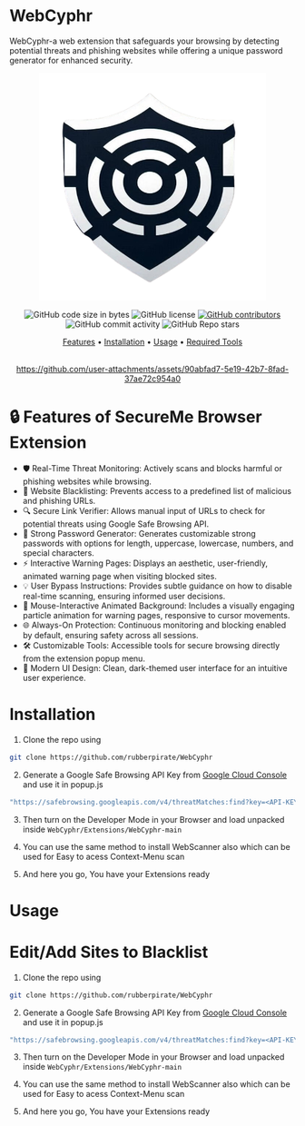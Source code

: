# WebCyphr

WebCyphr-a web extension that safeguards your browsing by detecting potential threats and phishing websites while offering a unique password generator for enhanced security.

<p align="center">
  <img src="icon.png", width="400", height="400", title="webCyphr"/>
</p>
  <div align="center">
  <img alt="GitHub code size in bytes" src="https://img.shields.io/github/languages/code-size/RubberPirate/WebCyphr">
  <img alt="GitHub license" src="https://img.shields.io/github/license/RubberPirate/WebCyphr">
  <a href="https://github.com/RubberPirate/WebCyphr/graphs/contributors"><img alt="GitHub contributors" src="https://img.shields.io/github/contributors/RubberPirate/WebCyphr"></a>
  <img alt="GitHub commit activity" src="https://img.shields.io/github/commit-activity/m/RubberPirate/WebCyphr">
  <img alt="GitHub Repo stars" src="https://img.shields.io/github/stars/RubberPirate/WebCyphr">
</div>
<p align="center">
  <a href="#features">Features</a> •
  <a href="#installation">Installation</a> •
  <a href="#usage">Usage</a> •
  <a href="#required-tools">Required Tools</a>
  <br>
  <br>

<div align="center">


https://github.com/user-attachments/assets/90abfad7-5e19-42b7-8fad-37ae72c954a0


</div>

# 🔒 Features of SecureMe Browser Extension
  
- 🛡️ Real-Time Threat Monitoring: Actively scans and blocks harmful or phishing websites while browsing.
- 🚫 Website Blacklisting: Prevents access to a predefined list of malicious and phishing URLs.
- 🔍 Secure Link Verifier: Allows manual input of URLs to check for potential threats using Google Safe Browsing API.
- 🔑 Strong Password Generator: Generates customizable strong passwords with options for length, uppercase, lowercase, numbers, and special characters.
- ⚡ Interactive Warning Pages: Displays an aesthetic, user-friendly, animated warning page when visiting blocked sites.
- 💡 User Bypass Instructions: Provides subtle guidance on how to disable real-time scanning, ensuring informed user decisions.
- 🎨 Mouse-Interactive Animated Background: Includes a visually engaging particle animation for warning pages, responsive to cursor movements.
- 🌐 Always-On Protection: Continuous monitoring and blocking enabled by default, ensuring safety across all sessions.
- 🛠️ Customizable Tools: Accessible tools for secure browsing directly from the extension popup menu.
- 🧩 Modern UI Design: Clean, dark-themed user interface for an intuitive user experience.


# Installation

1. Clone the repo using
```sh
git clone https://github.com/rubberpirate/WebCyphr
```

2. Generate a Google Safe Browsing API Key from [Google Cloud Console](https://console.cloud.google.com) and use it in popup.js
```sh
"https://safebrowsing.googleapis.com/v4/threatMatches:find?key=<API-KEY-HERE>"
```

3. Then turn on the Developer Mode in your Browser and load unpacked inside `WebCyphr/Extensions/WebCyphr-main`

4. You can use the same method to install WebScanner also which can be used for Easy to acess Context-Menu scan

5. And here you go, You have your Extensions ready 

# Usage

# Edit/Add Sites to Blacklist

1. Clone the repo using
```sh
git clone https://github.com/rubberpirate/WebCyphr
```

2. Generate a Google Safe Browsing API Key from [Google Cloud Console](https://console.cloud.google.com) and use it in popup.js
```sh
"https://safebrowsing.googleapis.com/v4/threatMatches:find?key=<API-KEY-HERE>"
```

3. Then turn on the Developer Mode in your Browser and load unpacked inside `WebCyphr/Extensions/WebCyphr-main`

4. You can use the same method to install WebScanner also which can be used for Easy to acess Context-Menu scan

5. And here you go, You have your Extensions ready 
